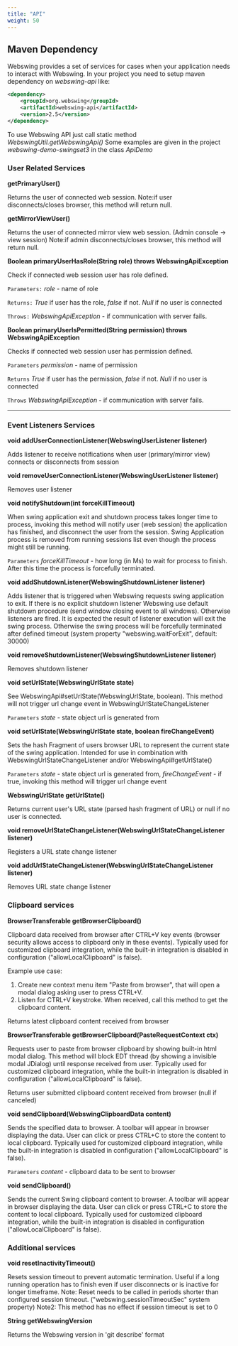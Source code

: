 ```yaml
---
title: "API"
weight: 50
---
```


## Maven Dependency

Webswing provides a set of services for cases when your application needs to interact with Webswing.
In your project you need to setup maven dependency on *webswing-api* like:
```xml
<dependency>
	<groupId>org.webswing</groupId>
	<artifactId>webswing-api</artifactId>
	<version>2.5</version>
</dependency>
```

To use Webswing API just call static method *WebswingUtil.getWebswingApi()*
Some examples are given in the project *webswing-demo-swingset3* in the class *ApiDemo*

### User Related Services

**getPrimaryUser()**

Returns the user of connected web session. Note:if user disconnects/closes browser, this method will return null.

**getMirrorViewUser()**

Returns the user of connected mirror view web session. (Admin console -> view session) Note:if admin disconnects/closes browser, this method will return null.

**Boolean primaryUserHasRole(String role) throws WebswingApiException**

Check if connected web session user has role defined.

`Parameters:`
_role_ - name of role

`Returns:`
_True_ if user has the role, _false_ if not. _Null_ if no user is connected

`Throws:`
_WebswingApiException_ - if communication with server fails.

**Boolean primaryUserIsPermitted(String permission) throws WebswingApiException**

Checks if connected web session user has permission defined.

`Parameters`
_permission_ - name of permission

`Returns`
_True_ if user has the permission, _false_ if not. _Null_ if no user is connected

`Throws`
_WebswingApiException_ - if communication with server fails.

---
### Event Listeners Services

**void addUserConnectionListener(WebswingUserListener listener)**

Adds listener to receive notifications when user (primary/mirror view) connects or disconnects from session

**void removeUserConnectionListener(WebswingUserListener listener)**

Removes user listener

**void notifyShutdown(int forceKillTimeout)**

When swing application exit and shutdown process takes longer time to process, invoking this method will notify user (web session) the application has finished, and disconnect the user from the session. Swing Application process is removed from running sessions list even though the process might still be running.

`Parameters` _forceKillTimeout_ - how long (in Ms) to wait for process to finish. After this time the process is forcefully terminated.

**void addShutdownListener(WebswingShutdownListener listener)**

Adds listener that is triggered when Webswing requests swing application to exit. If there is no explicit shutdown listener Webswing use default shutdown procedure (send window closing event to all windows). Otherwise listeners are fired. It is expected the result of listener execution will exit the swing process. Otherwise the swing process will be forcefully terminated after defined timeout (system property "webswing.waitForExit", default: 30000)

**void removeShutdownListener(WebswingShutdownListener listener)**

Removes shutdown listener

**void setUrlState(WebswingUrlState state)**

See WebswingApi#setUrlState(WebswingUrlState, boolean). This method will not trigger url change event in WebswingUrlStateChangeListener

`Parameters` _state_ - state object url is generated from

**void setUrlState(WebswingUrlState state, boolean fireChangeEvent)**

Sets the hash Fragment of users browser URL to represent the current state of the swing application. Intended for use in combination with WebswingUrlStateChangeListener and/or WebswingApi#getUrlState()

`Parameters`
_state_ - state object url is generated from, 
_fireChangeEvent_ - if true, invoking this method will trigger url change event


**WebswingUrlState getUrlState()**

Returns current user's URL state (parsed hash fragment of URL) or null if no user is connected.

**void removeUrlStateChangeListener(WebswingUrlStateChangeListener listener)**

Registers a URL state change listener

**void addUrlStateChangeListener(WebswingUrlStateChangeListener listener)**

Removes URL state change listener

### Clipboard services

**BrowserTransferable getBrowserClipboard()**

Clipboard data received from browser after CTRL+V key events (browser security allows access to clipboard only in these events).
Typically used for customized clipboard integration, while the built-in integration is disabled in configuration ("allowLocalClipboard" is false).

Example use case:

1. Create new context menu item "Paste from browser", that will open a modal dialog asking user to press CTRL+V.
2. Listen for CTRL+V keystroke. When received, call this method to get the clipboard content.

Returns latest clipboard content received from browser

**BrowserTransferable getBrowserClipboard(PasteRequestContext ctx)**

Requests user to paste from browser clipboard by showing built-in html modal dialog. This method will block EDT thread (by showing a invisible modal JDialog) until response received from user.
Typically used for customized clipboard integration, while the built-in integration is disabled in configuration ("allowLocalClipboard" is false).

Returns user submitted clipboard content received from browser (null if canceled)

**void sendClipboard(WebswingClipboardData content)**

Sends the specified data to browser.
A toolbar will appear in browser displaying the data. User can click or press CTRL+C to store the content to local clipboard.
Typically used for customized clipboard integration, while the built-in integration is disabled in configuration ("allowLocalClipboard" is false).

`Parameters`
_content_ - clipboard data to be sent to browser

**void sendClipboard()**

Sends the current Swing clipboard content to browser.
A toolbar will appear in browser displaying the data. User can click or press CTRL+C to store the content to local clipboard.
Typically used for customized clipboard integration, while the built-in integration is disabled in configuration ("allowLocalClipboard" is false).

### Additional services

**void resetInactivityTimeout()**

Resets session timeout to prevent automatic termination. Useful if a long running operation has to finish even if user disconnects or is inactive for longer timeframe. Note: Reset needs to be called in periods shorter than configured session timeout. ("webswing.sessionTimeoutSec" system property) Note2: This method has no effect if session timeout is set to 0

**String getWebswingVersion**

Returns the Webswing version in 'git describe' format